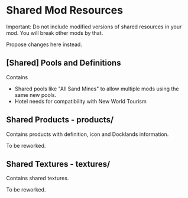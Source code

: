 # Shared Mod Resources

Important: Do not include modified versions of shared resources in your mod.
You will break other mods by that.

Propose changes here instead.

## [Shared] Pools and Definitions

Contains
- Shared pools like "All Sand Mines" to allow multiple mods using the same new pools.
- Hotel needs for compatibility with New World Tourism

## Shared Products - products/

Contains products with definition, icon and Docklands information.

To be reworked.

## Shared Textures - textures/

Contains shared textures.

To be reworked.
